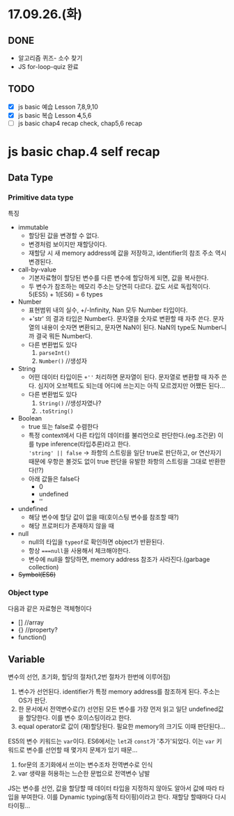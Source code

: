 # 17.09.26.(화)

## DONE
* 알고리즘 퀴즈- 소수 찾기
* JS for-loop-quiz 완료

## TODO
* [x] js basic 예습 Lesson 7,8,9,10
* [x] js basic 복습 Lesson ~~4~~,5,6
* [ ] js basic chap4 recap check, chap5,6 recap

# js basic chap.4 self recap
## Data Type
### Primitive data type
특징
* immutable  
  * 할당된 값을 변경할 수 없다.
  * 변경처럼 보이지만 재할당이다.
  * 재할당 시 새 memory address에 값을 저장하고, identifier의 참조 주소 역시 변경된다.
* call-by-value
  * 기본자료형이 할당된 변수를 다른 변수에 할당하게 되면, 값을 복사한다.
  * 두 변수가 참조하는 메모리 주소는 당연히 다르다. 값도 서로 독립적이다.
5(ES5) + 1(ES6) = 6 types
* Number
  * 표현범위 내의 실수, +/-Infinity, Nan 모두 Number 타입이다.
  * +'str' 의 결과 타입은 Number다. 문자열을 숫자로 변환할 때 자주 쓴다. 문자열의 내용이 숫자면 변환되고, 문자면 NaN이 된다. NaN의 type도 Number니까 결국 뭐든 Number다.
  * 다른 변환법도 있다
    1. `parseInt()`
    1. `Number()` //생성자
* String
  * 어떤 데이터 타입이든 `+''` 처리하면 문자열이 된다. 문자열로 변환할 때 자주 쓴다. 심지어 오브젝트도 되는데 어디에 쓰는지는 아직 모르겠지만 어쨌든 된다...
  * 다른 변환법도 있다
    1. `String()` //생성자였나?
    1. `.toString()`
* Boolean
  * true 또는 false로 수렴한다
  * 특정 context에서 다른 타입의 데이터를 불리언으로 판단한다.(eg.조건문) 이를 type inference(타입추론)라고 한다.  
  `'string' || false` -> 좌항의 스트링을 일단 true로 판단하고, or 연산자기 때문에 우항은 볼것도 없이 true 판단을 유발한 좌항의 스트링을 그대로 반환한다(!?)
  * 아래 값들은 false다
    * 0
    * undefined
    * ''
* undefined
  * 해당 변수에 할당 값이 없을 때(호이스팅 변수를 참조할 때?)
  * 해당 프로퍼티가 존재하지 않을 때
* null
  * null의 타입을 `typeof`로 확인하면 object가 반환된다.
  * 항상 `===null`을 사용해서 체크해야한다.
  * 변수에 null을 할당하면, memory address 참조가 사라진다.(garbage collection)
* ~~Symbol(ES6)~~
### Object type
다음과 같은 자료형은 객체형이다
* [] //array
* {} //property?
* function()

## Variable
변수의 선언, 초기화, 할당의 절차(1,2번 절차가 한번에 이루어짐)
1. 변수가 선언된다. identifier가 특정 memory address를 참조하게 된다. 주소는 OS가 판단.
1. 한 문서에서 전역변수로(?) 선언된 모든 변수를 가장 먼저 읽고 일단 undefined값을 할당한다. 이를 변수 호이스팅이라고 한다.
1. equal operator로 값이 (재)할당된다. 필요한 memory의 크기도 이때 판단된다...

ES5의 변수 키워드는 `var`이다. ES6에서는 `let`과 `const`가 '추가'되었다. 이는 `var` 키워드로 변수를 선언할 때 몇가지 문제가 있기 때문...
1. for문의 초기화에서 쓰이는 변수조차 전역변수로 인식
1. var 생략을 허용하는 느슨한 문법으로 전역변수 남발

JS는 변수를 선언, 값을 할당할 때 데이터 타입을 지정하지 않아도 알아서 값에 따라 타입을 부여한다. 이를 Dynamic typing(동적 타이핑)이라고 한다. 재할당 할때마다 다시 타이핑...